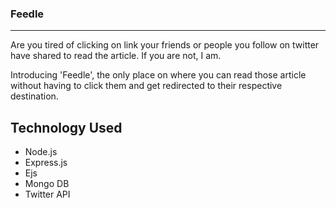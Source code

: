 ### Feedle
---

Are you tired of clicking on link your friends or people you follow on twitter have shared to read the article. If you are not, I am. 

Introducing 'Feedle', the only place on where you can read those article without having to click them and get redirected to their respective destination.

Technology Used
---
* Node.js
* Express.js
* Ejs
* Mongo DB
* Twitter API
